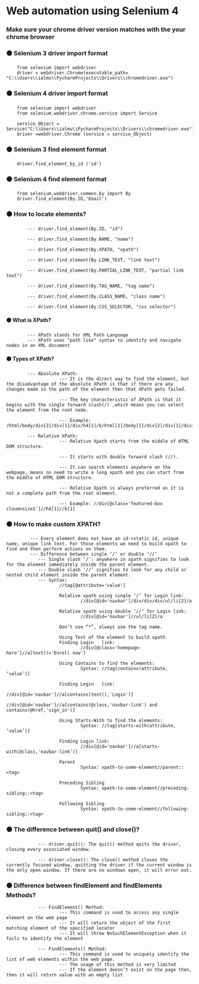 # Web automation using Selenium 4
### Make sure your chrome driver version matches with the your chrome browser


### ⚫ Selenium 3 driver import format
        from selenium import webdriver
        driver = webdriver.Chrome(executable_path= "C:\\Users\\ialmu\\PycharmProjects\\Drivers\\chromedriver.exe")
    

### ⚫ Selenium 4 driver import format
        from selenium import webdriver
        from selenium.webdriver.chrome.service import Service

        service_Object = Service("C:\\Users\\ialmu\\PycharmProjects\\Drivers\\chromedriver.exe")
        driver =webdriver.Chrome (service = service_Object)
  
  
### ⚫ Selenium 3 find element format 
        driver.find_element_by_id ('id')
  
  
### ⚫ Selenium 4 find element format
        from selenium.webdriver.common.by import By
        driver.find_element(By.ID,'Email')


### ⚫ How to locate elements?
            --- driver.find_element(By.ID, "id")
            
            --- driver.find_element(By.NAME, "name")
            
            --- driver.find_element(By.XPATH, "xpath")
            
            --- driver.find_element(By.LINK_TEXT, "link text")
            
            --- driver.find_element(By.PARTIAL_LINK_TEXT, "partial link text")
            
            --- driver.find_element(By.TAG_NAME, "tag name")
            
            --- driver.find_element(By.CLASS_NAME, "class name")
            
            --- driver.find_element(By.CSS_SELECTOR, "css selector")
 

#### ⚫ What is XPath?
            --- XPath stands for XML Path Language	
            --- XPath uses "path like" syntax to identify and navigate nodes in an XML document


#### ⚫ Types of XPath?
            --- Absolute XPath:
                        --- It is the direct way to find the element, but the disadvantage of the absolute XPath is that if there are any changes made in the path of the element then that XPath gets failed.
                        
                        --- The key characteristic of XPath is that it begins with the single forward slash(/) ,which means you can select the element from the root node.
                        
                        --- Example: /html/body/div[2]/div[1]/div/h4[1]/b/html[1]/body[1]/div[2]/div[1]/div[1]/h4[1]/b[1]
                        
            --- Relative XPath: 
                        --- Relative Xpath starts from the middle of HTML DOM structure.
                        
                        --- It starts with double forward slash (//). 
                        
                        --- It can search elements anywhere on the webpage, means no need to write a long xpath and you can start from the middle of HTML DOM structure.    
                        
                        --- Relative Xpath is always preferred as it is not a complete path from the root element.
                        
                        --- Example: //div[@class='featured-box cloumnsize1']//h4[1]//b[1]
                        
                        
 ### ⚫ How to make custom XPATH?
             --- Every element does not	have an	id->static id, unique name, unique link text. For those	elements we need to build xpath	to find	and then perform actions on them.
             --- Difference between single ‘/’ or double ‘//’
                --- Single slash ‘/’: anywhere in xpath	signifies to look for the element immediately inside the parent	element.
                --- Double slash ‘//’ signifies	to look	for any	child or nested child element inside the parent	element.
                --- Syntax:
                        //tag[@attribute='value']
                        
                        Relative xpath using single ‘/’	for Login link:
                                //div[@id='navbar']/div/div/div/ul/li[2]/a
                                
                        Relative xpath using double ‘//’ for Login link:
                                //div[@id='navbar']//ul/li[2]/a    
                                
                        Don’t use “*”, always use the tag name.
                        
                        Using Text of the element to build xpath
                        Finding	Login	link:
                                //div[@class='homepage-hero']//a[text()='Enroll	now']
                        
                        Using Contains to find the elements:
                                Syntax: //tag[contains(attribute, ‘value’)]
                                
                        Finding	Login	link:
                                //div[@id='navbar']//a[contains(text(),'Login')]
                                //div[@id='navbar']//a[contains(@class,'navbar-link') and contains(@href,'sign_in')]
                                
                        Using Starts-With to find the elements:
                                Syntax:	//tag[starts-with(attribute,	‘value’)]
                                
                        Finding	Login link:
                                //div[@id='navbar']//a[starts-with(@class,'navbar-link')]
                                
                        Parent
                                Syntax:	xpath-to-some-element//parent::<tag>
                                
                        Preceding Sibling
                                Syntax:	xpath-to-some-element//preceding-sibling::<tag>
                                
                        Following Sibling
                                Syntax:	xpath-to-some-element//following-sibling::<tag>
                         
                        
### ⚫ The difference between quit() and close()?
                --- driver.quit(): The quit() method quits the driver, closing every associated window.

                --- driver.close(): The close() method closes the currently focused window, quitting the driver if the current window is the only open window. If there are no windows open, it will error out.
                
      
### ⚫ Difference between findElement and findElements Methods?  
                --- FindElement() Method:
                        --- This command is used to access any single element on the web page
                        --- It will return the object of the first matching element of the specified locator
                        --- It will throw NoSuchElementException when it fails to identify the element
                        
                --- FindElements() Method:
                        --- This command is used to uniquely identify the list of web elements within the web page.
                        --- The usage of this method is very limited
                        --- If the element doesn’t exist on the page then, then it will return value with an empty list
